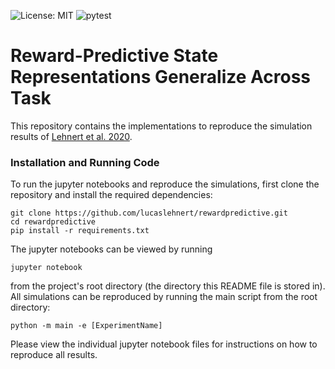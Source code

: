 ![License: MIT](https://img.shields.io/badge/License-MIT-yellow.svg)
![pytest](https://github.com/lucaslehnert/rlutils/workflows/pytest/badge.svg)

# Reward-Predictive State Representations Generalize Across Task

This repository contains the implementations to reproduce the simulation results of [Lehnert et al. 2020][paper].

### Installation and Running Code

To run the jupyter notebooks and reproduce the simulations, first clone the repository and install the required 
dependencies:

```
git clone https://github.com/lucaslehnert/rewardpredictive.git
cd rewardpredictive
pip install -r requirements.txt
```

The jupyter notebooks can be viewed by running 

```
jupyter notebook
```

from the project's root directory (the directory this README file is stored in).
All simulations can be reproduced by running the main script from the root directory:

```
python -m main -e [ExperimentName]
```

Please view the individual jupyter notebook files for instructions on how to reproduce all results.

[paper]: https://www.biorxiv.org/content/10.1101/653493v2
